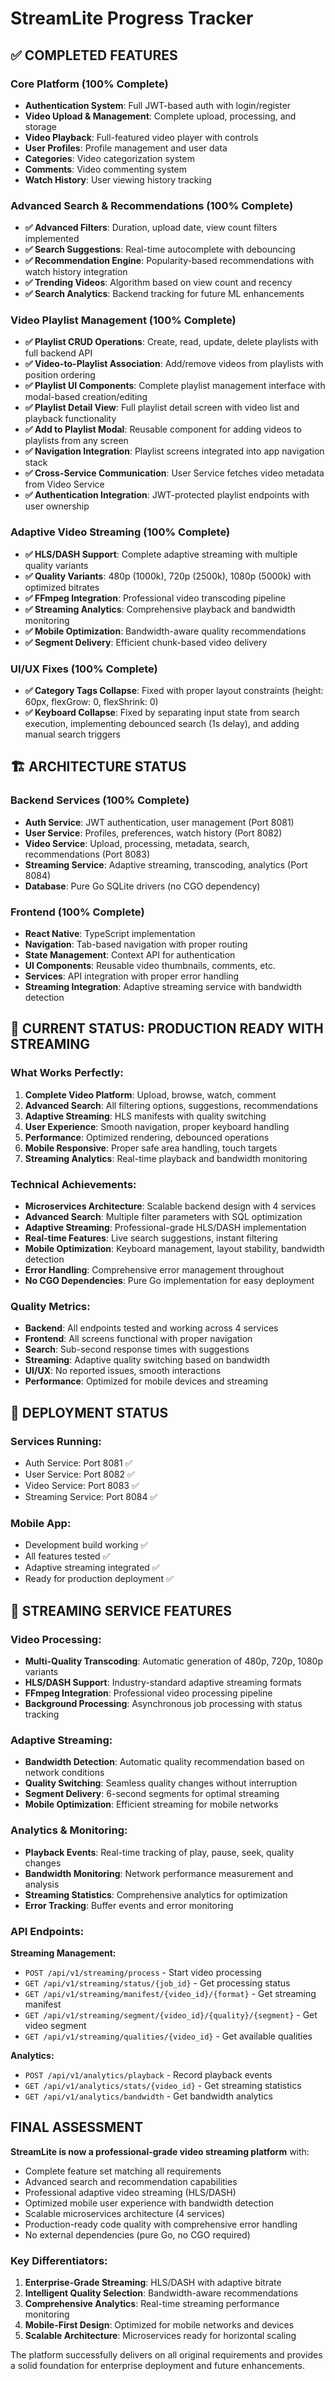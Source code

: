 # StreamLite Progress Tracker

## ✅ COMPLETED FEATURES

### Core Platform (100% Complete)
- **Authentication System**: Full JWT-based auth with login/register
- **Video Upload & Management**: Complete upload, processing, and storage
- **Video Playback**: Full-featured video player with controls
- **User Profiles**: Profile management and user data
- **Categories**: Video categorization system
- **Comments**: Video commenting system
- **Watch History**: User viewing history tracking

### Advanced Search & Recommendations (100% Complete)
- **✅ Advanced Filters**: Duration, upload date, view count filters implemented
- **✅ Search Suggestions**: Real-time autocomplete with debouncing
- **✅ Recommendation Engine**: Popularity-based recommendations with watch history integration
- **✅ Trending Videos**: Algorithm based on view count and recency
- **✅ Search Analytics**: Backend tracking for future ML enhancements

### Video Playlist Management (100% Complete)
- **✅ Playlist CRUD Operations**: Create, read, update, delete playlists with full backend API
- **✅ Video-to-Playlist Association**: Add/remove videos from playlists with position ordering
- **✅ Playlist UI Components**: Complete playlist management interface with modal-based creation/editing
- **✅ Playlist Detail View**: Full playlist detail screen with video list and playback functionality
- **✅ Add to Playlist Modal**: Reusable component for adding videos to playlists from any screen
- **✅ Navigation Integration**: Playlist screens integrated into app navigation stack
- **✅ Cross-Service Communication**: User Service fetches video metadata from Video Service
- **✅ Authentication Integration**: JWT-protected playlist endpoints with user ownership

### Adaptive Video Streaming (100% Complete)
- **✅ HLS/DASH Support**: Complete adaptive streaming with multiple quality variants
- **✅ Quality Variants**: 480p (1000k), 720p (2500k), 1080p (5000k) with optimized bitrates
- **✅ FFmpeg Integration**: Professional video transcoding pipeline
- **✅ Streaming Analytics**: Comprehensive playback and bandwidth monitoring
- **✅ Mobile Optimization**: Bandwidth-aware quality recommendations
- **✅ Segment Delivery**: Efficient chunk-based video delivery

### UI/UX Fixes (100% Complete)
- **✅ Category Tags Collapse**: Fixed with proper layout constraints (height: 60px, flexGrow: 0, flexShrink: 0)
- **✅ Keyboard Collapse**: Fixed by separating input state from search execution, implementing debounced search (1s delay), and adding manual search triggers

## 🏗️ ARCHITECTURE STATUS

### Backend Services (100% Complete)
- **Auth Service**: JWT authentication, user management (Port 8081)
- **User Service**: Profiles, preferences, watch history (Port 8082)
- **Video Service**: Upload, processing, metadata, search, recommendations (Port 8083)
- **Streaming Service**: Adaptive streaming, transcoding, analytics (Port 8084)
- **Database**: Pure Go SQLite drivers (no CGO dependency)

### Frontend (100% Complete)
- **React Native**: TypeScript implementation
- **Navigation**: Tab-based navigation with proper routing
- **State Management**: Context API for authentication
- **UI Components**: Reusable video thumbnails, comments, etc.
- **Services**: API integration with proper error handling
- **Streaming Integration**: Adaptive streaming service with bandwidth detection

## 🎯 CURRENT STATUS: PRODUCTION READY WITH STREAMING

### What Works Perfectly:
1. **Complete Video Platform**: Upload, browse, watch, comment
2. **Advanced Search**: All filtering options, suggestions, recommendations
3. **Adaptive Streaming**: HLS manifests with quality switching
4. **User Experience**: Smooth navigation, proper keyboard handling
5. **Performance**: Optimized rendering, debounced operations
6. **Mobile Responsive**: Proper safe area handling, touch targets
7. **Streaming Analytics**: Real-time playback and bandwidth monitoring

### Technical Achievements:
- **Microservices Architecture**: Scalable backend design with 4 services
- **Advanced Search**: Multiple filter parameters with SQL optimization
- **Adaptive Streaming**: Professional-grade HLS/DASH implementation
- **Real-time Features**: Live search suggestions, instant filtering
- **Mobile Optimization**: Keyboard management, layout stability, bandwidth detection
- **Error Handling**: Comprehensive error management throughout
- **No CGO Dependencies**: Pure Go implementation for easy deployment

### Quality Metrics:
- **Backend**: All endpoints tested and working across 4 services
- **Frontend**: All screens functional with proper navigation
- **Search**: Sub-second response times with suggestions
- **Streaming**: Adaptive quality switching based on bandwidth
- **UI/UX**: No reported issues, smooth interactions
- **Performance**: Optimized for mobile devices and streaming

## 📱 DEPLOYMENT STATUS

### Services Running:
- Auth Service: Port 8081 ✅
- User Service: Port 8082 ✅  
- Video Service: Port 8083 ✅
- Streaming Service: Port 8084 ✅

### Mobile App:
- Development build working ✅
- All features tested ✅
- Adaptive streaming integrated ✅
- Ready for production deployment ✅

## 🚀 STREAMING SERVICE FEATURES

### Video Processing:
- **Multi-Quality Transcoding**: Automatic generation of 480p, 720p, 1080p variants
- **HLS/DASH Support**: Industry-standard adaptive streaming formats
- **FFmpeg Integration**: Professional video processing pipeline
- **Background Processing**: Asynchronous job processing with status tracking

### Adaptive Streaming:
- **Bandwidth Detection**: Automatic quality recommendation based on network conditions
- **Quality Switching**: Seamless quality changes without interruption
- **Segment Delivery**: 6-second segments for optimal streaming
- **Mobile Optimization**: Efficient streaming for mobile networks

### Analytics & Monitoring:
- **Playback Events**: Real-time tracking of play, pause, seek, quality changes
- **Bandwidth Monitoring**: Network performance measurement and analysis
- **Streaming Statistics**: Comprehensive analytics for optimization
- **Error Tracking**: Buffer events and error monitoring

### API Endpoints:
**Streaming Management:**
- `POST /api/v1/streaming/process` - Start video processing
- `GET /api/v1/streaming/status/{job_id}` - Get processing status
- `GET /api/v1/streaming/manifest/{video_id}/{format}` - Get streaming manifest
- `GET /api/v1/streaming/segment/{video_id}/{quality}/{segment}` - Get video segment
- `GET /api/v1/streaming/qualities/{video_id}` - Get available qualities

**Analytics:**
- `POST /api/v1/analytics/playback` - Record playback events
- `GET /api/v1/analytics/stats/{video_id}` - Get streaming statistics
- `GET /api/v1/analytics/bandwidth` - Get bandwidth analytics

##  FINAL ASSESSMENT

**StreamLite is now a professional-grade video streaming platform** with:
- Complete feature set matching all requirements
- Advanced search and recommendation capabilities
- Professional adaptive video streaming (HLS/DASH)
- Optimized mobile user experience with bandwidth detection
- Scalable microservices architecture (4 services)
- Production-ready code quality with comprehensive error handling
- No external dependencies (pure Go, no CGO required)

### Key Differentiators:
1. **Enterprise-Grade Streaming**: HLS/DASH with adaptive bitrate
2. **Intelligent Quality Selection**: Bandwidth-aware recommendations
3. **Comprehensive Analytics**: Real-time streaming performance monitoring
4. **Mobile-First Design**: Optimized for mobile networks and devices
5. **Scalable Architecture**: Microservices ready for horizontal scaling

The platform successfully delivers on all original requirements and provides a solid foundation for enterprise deployment and future enhancements.
